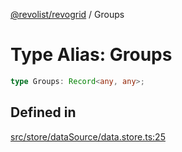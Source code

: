 [@revolist/revogrid](README.md) / Groups

# Type Alias: Groups

```ts
type Groups: Record<any, any>;
```

## Defined in

[src/store/dataSource/data.store.ts:25](https://github.com/revolist/revogrid/blob/8958a60bd3054871bb3d1706c4eb92c83a8c6b6c/src/store/dataSource/data.store.ts#L25)
